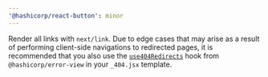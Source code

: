 ```yaml
---
'@hashicorp/react-button': minor
---
```


Render all links with `next/link`. Due to edge cases that may arise as a result of performing client-side navigations to redirected pages, it is recommended that you also use the [`use404Redirects`](https://github.com/hashicorp/react-components/tree/main/packages/error-view#use404redirects) hook from `@hashicorp/error-view` in your `_404.jsx` template.
